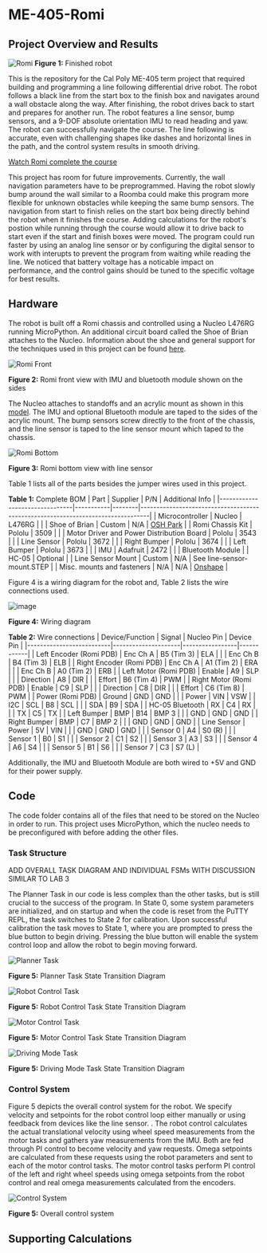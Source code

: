 # ME-405-Romi
## Project Overview and Results
![Romi](images/romi.JPG "Romi")
**Figure 1:** Finished robot

This is the repository for the Cal Poly ME-405 term project that required building and programming a line following differential drive robot. The robot follows a black line from the start box to the finish box and navigates around a wall obstacle along the way. After finishing, the robot drives back to start and prepares for another run. The robot features a line sensor, bump sensors, and a 9-DOF absolute orientation IMU to read heading and yaw. The robot can successfully navigate the course. The line following is accurate, even with challenging shapes like dashes and horizontal lines in the path, and the control system results in smooth driving.

[Watch Romi complete the course](https://cpslo-my.sharepoint.com/:v:/g/personal/cobentle_calpoly_edu/EcgrodB_KnZJpqk-TpCn7YkBvjt-W66TGioHFDayowuLnw?e=8Irw7U&nav=eyJwbGF5YmFja09wdGlvbnMiOnt9LCJyZWZlcnJhbEluZm8iOnsicmVmZXJyYWxBcHAiOiJPbmVVcExpZ2h0U3BlZWQiLCJyZWZlcnJhbE1vZGUiOiJtaXMiLCJyZWZlcnJhbFZpZXciOiJwb3N0cm9sbC1jb3B5bGluayIsInJlZmVycmFsUGxheWJhY2tTZXNzaW9uSWQiOiI3YWUxZWRjYS04YzIxLTRjYTYtOTZjZi1lYzI0ZjRjODIyM2IifX0%3D)

This project has room for future improvements. Currently, the wall navigation parameters have to be preprogrammed. Having the robot slowly bump around the wall similar to a Roomba could make this program more flexible for unknown obstacles while keeping the same bump sensors. The navigation from start to finish relies on the start box being directly behind the robot when it finishes the course. Adding calculations for the robot's postion while running through the course would allow it to drive back to start even if the start and finish boxes were moved. The program could run faster by using an analog line sensor or by configuring the digital sensor to work with interupts to prevent the program from waiting while reading the line. We noticed that battery voltage has a noticable impact on performance, and the control gains should be tuned to the specific voltage for best results.

## Hardware
The robot is built off a Romi chassis and controlled using a Nucleo L476RG running MicroPython. An additional circuit board called the Shoe of Brian attaches to the Nucleo. Information about the shoe and general support for the techniques used in this project can be found [here](https://github.com/spluttflob/ME405-Support).

![Romi Front](images/romi-front.JPG "Romi Front")

**Figure 2:** Romi front view with IMU and bluetooth module shown on the sides

The Nucleo attaches to standoffs and an acrylic mount as shown in this [model](https://cad.onshape.com/documents/b78783ff999bc8e6a9990234). The IMU and optional Bluetooth module are taped to the sides of the acrylic mount. The bump sensors screw directly to the front of the chassis, and the line sensor is taped to the line sensor mount which taped to the chassis.

![Romi Bottom](images/romi-bottom.JPG "Romi Bottom")

**Figure 3:** Romi bottom view with line sensor

Table 1 lists all of the parts besides the jumper wires used in this project.

**Table 1:** Complete BOM
| Part                           | Supplier  | P/N    | Additional Info                                                                 |
|--------------------------------|-----------|--------|---------------------------------------------------------------------------------|
| Microcontroller                | Nucleo    | L476RG |                                                                                 |
| Shoe of Brian                  | Custom    | N/A    | [OSH Park](https://oshpark.com/shared_projects/e6X6OnYK)                   |
| Romi Chassis Kit               | Pololu    | 3509   |                                                                                 |
| Motor Driver and Power Distribution Board | Pololu | 3543   |                                                                                 |
| Line Sensor                    | Pololu    | 3672   |                                                                                 |
| Right Bumper                   | Pololu    | 3674   |                                                                                 |
| Left Bumper                    | Pololu    | 3673   |                                                                                 |
| IMU                            | Adafruit  | 2472   |                                                                                 |
| Bluetooth Module               |           | HC-05  | Optional                                                                       |
| Line Sensor Mount              | Custom    | N/A    | See line-sensor-mount.STEP                                                         |
| Misc. mounts and fasteners     | N/A       | N/A    | [Onshape](https://cad.onshape.com/documents/b78783ff999bc8e6a9990234)      |

Figure 4 is a wiring diagram for the robot and, Table 2 lists the wire connections used.

![image](https://github.com/user-attachments/assets/206b7bbc-3a4a-48c8-a30a-3b5c9615cfee)

**Figure 4:** Wiring diagram

**Table 2:** Wire connections
| Device/Function          | Signal              | Nucleo Pin      | Device Pin |
|--------------------------|---------------------|-----------------|------------|
| Left Encoder (Romi PDB)  | Enc Ch A            | B5 (Tim 3)      | ELA        |
|                          | Enc Ch B            | B4 (Tim 3)      | ELB        |
| Right Encoder (Romi PDB) | Enc Ch A            | A1 (Tim 2)      | ERA        |
|                          | Enc Ch B            | A0 (Tim 2)      | ERB        |
| Left Motor (Romi PDB)    | Enable              | A9              | SLP        |
|                          | Direction           | A8              | DIR        |
|                          | Effort              | B6 (Tim 4)      | PWM        |
| Right Motor (Romi PDB)   | Enable              | C9              | SLP        |
|                          | Direction           | C8              | DIR        |
|                          | Effort              | C6 (Tim 8)      | PWM        |
| Power (Romi PDB)         | Ground              | GND             | GND        |
|                          | Power               | VIN             | VSW        |
| I2C                      | SCL                 | B8              | SCL        |
|                          | SDA                 | B9              | SDA        |
| HC-05 Bluetooth          | RX                  | C4              | RX         |
|                          | TX                  | C5              | TX         |
| Left Bumper              | BMP                 | B14             | BMP 3      |
|                          | GND                 | GND             | GND        |
| Right Bumper             | BMP                 | C7              | BMP 2      |
|                          | GND                 | GND             | GND        |
| Line Sensor              | Power               | 5V              | VIN        |
|                          | GND                 | GND             | GND        |
|                          | Sensor 0            | A4              | S0 (R)     |
|                          | Sensor 1            | B0              | S1         |
|                          | Sensor 2            | C1              | S2         |
|                          | Sensor 3            | A3              | S3         |
|                          | Sensor 4            | A6              | S4         |
|                          | Sensor 5            | B1              | S6         |
|                          | Sensor 7            | C3              | S7 (L)     |

Additionally, the IMU and Bluetooth Module are both wired to +5V and GND for their power supply.

## Code
The code folder contains all of the files that need to be stored on the Nucleo in order to run. This project uses MicroPython, which the nucleo needs to be preconfigured with before adding the other files.

### Task Structure
ADD OVERALL TASK DIAGRAM AND INDIVIDUAL FSMs WITH DISCUSSION SIMILAR TO LAB 3

The Planner Task in our code is less complex than the other tasks, but is still crucial to the success of the program. In State 0, some system parameters are initialized, and on startup and when the code is reset from the PuTTY REPL, the task switches to State 2 for calibration. Upon successful calibration the task moves to State 1, where you are prompted to press the blue button to begin driving. Pressing the blue button will enable the system control loop and allow the robot to begin moving forward.


![Planner Task](images/planner-task.png "Planner Task")

**Figure 5:** Planner Task State Transition Diagram

![Robot Control Task](images/robot-control-task.png "Robot Control Task")

**Figure 5:** Robot Control Task State Transition Diagram

![Motor Control Task](images/motor-control-task.png "Motor Control Task")

**Figure 5:** Motor Control Task State Transition Diagram

![Driving Mode Task](images/driving-mode-task.png "Driving Mode Task")

**Figure 5:** Driving Mode Task State Transition Diagram


### Control System
Figure 5 depicts the overall control system for the robot. We specify velocity and setpoints for the robot control loop either manually or using feedback from devices like the line sensor. . The robot control calculates the actual translational velocity using wheel speed measurements from the motor tasks and gathers yaw measurements from the IMU. Both are fed through PI control to become velocity and yaw requests. Omega setpoints are calculated from these requests using the robot parameters and sent to each of the motor control tasks. The motor control tasks perform PI control of the left and right wheel speeds using omega setpoints from the robot control and real omega measurements calculated from the encoders.

![Control System](images/control-system.png "Control System")

**Figure 5:** Overall control system

## Supporting Calculations

